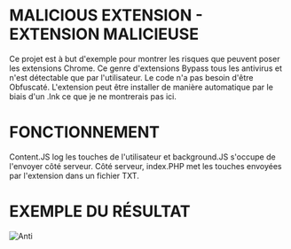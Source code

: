# MALICIOUS EXTENSION - EXTENSION MALICIEUSE

Ce projet est à but d'exemple pour montrer les risques que peuvent poser les extensions Chrome. Ce genre d'extensions Bypass tous les antivirus et n'est détectable que par l'utilisateur. Le code n'a pas besoin d'être Obfuscaté.
L'extension peut être installer de manière automatique par le biais d'un .lnk ce que je ne montrerais pas ici.

# FONCTIONNEMENT

Content.JS log les touches de l'utilisateur et background.JS s'occupe de l'envoyer côté serveur. Côté serveur, index.PHP met les touches envoyées par l'extension dans un fichier TXT.

# EXEMPLE DU RÉSULTAT

![Anti](https://user-images.githubusercontent.com/116922649/198746045-f7e3aa26-6b6b-40e0-853d-806d8fe3580f.PNG)
